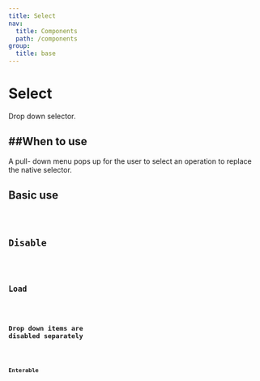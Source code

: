 ```yaml
---
title: Select
nav:
  title: Components
  path: /components
group:
  title: base
---
```


# Select

Drop down selector.

## ##When to use

A pull- down menu pops up for the user to select an operation to replace the native selector.

## Basic use

<code src="./demos/index1.tsx" />

## Disable

<code src="./demos/index2.tsx" />

## Load

<code src="./demos/index3.tsx" />

## Drop down items are disabled separately

<code src="./demos/index4.tsx" />

## Enterable

<code src="./demos/index5.tsx" />

<API></API>
